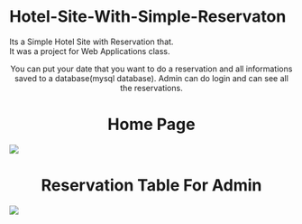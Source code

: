 # Hotel-Site-With-Simple-Reservaton
Its a Simple Hotel Site with Reservation that.<br>
It was a project for Web Applications class.<br>
<p align="center">You can put your date that you want to do a reservation and all informations saved to a database(mysql database).
Admin can do login and can see all the reservations.</p>
<h1 align="center"><b>Home Page</b></h1>
<img src="http://i66.tinypic.com/2lwunfo.png">
<h1 align="center"><b>Reservation Table For Admin</b></h1>
<img src="http://i66.tinypic.com/6ftxg4.png">

